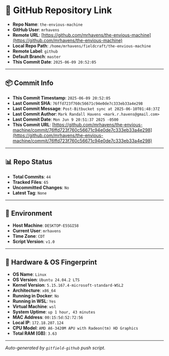 # 🔗 GitHub Repository Link

- **Repo Name**: `the-envious-machine`
- **GitHub User**: `mrhavens`
- **Remote URL**: [https://github.com/mrhavens/the-envious-machine](https://github.com/mrhavens/the-envious-machine)
- **Local Repo Path**: `/home/mrhavens/fieldcraft/the-envious-machine`
- **Remote Label**: `github`
- **Default Branch**: `master`
- **This Commit Date**: `2025-06-09 20:52:05`

---

## 📦 Commit Info

- **This Commit Timestamp**: `2025-06-09 20:52:05`
- **Last Commit SHA**: `76ffd723f760c56671c94e0de7c333eb33a4e298`
- **Last Commit Message**: `Post-Bitbucket sync at 2025-06-10T01:48:37Z`
- **Last Commit Author**: `Mark Randall Havens <mark.r.havens@gmail.com>`
- **Last Commit Date**: `Mon Jun 9 20:51:37 2025 -0500`
- **This Commit URL**: [https://github.com/mrhavens/the-envious-machine/commit/76ffd723f760c56671c94e0de7c333eb33a4e298](https://github.com/mrhavens/the-envious-machine/commit/76ffd723f760c56671c94e0de7c333eb33a4e298)

---

## 📊 Repo Status

- **Total Commits**: `44`
- **Tracked Files**: `65`
- **Uncommitted Changes**: `No`
- **Latest Tag**: `None`

---

## 🧭 Environment

- **Host Machine**: `DESKTOP-E5SGI58`
- **Current User**: `mrhavens`
- **Time Zone**: `CDT`
- **Script Version**: `v1.0`

---

## 🧬 Hardware & OS Fingerprint

- **OS Name**: `Linux`
- **OS Version**: `Ubuntu 24.04.2 LTS`
- **Kernel Version**: `5.15.167.4-microsoft-standard-WSL2`
- **Architecture**: `x86_64`
- **Running in Docker**: `No`
- **Running in WSL**: `Yes`
- **Virtual Machine**: `wsl`
- **System Uptime**: `up 1 hour, 43 minutes`
- **MAC Address**: `00:15:5d:52:72:56`
- **Local IP**: `172.18.207.124`
- **CPU Model**: `AMD A6-3420M APU with Radeon(tm) HD Graphics`
- **Total RAM (GB)**: `3.63`

---

_Auto-generated by `gitfield-github` push script._
